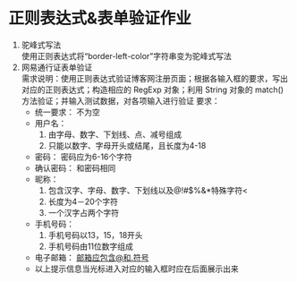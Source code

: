 # 正则表达式&表单验证作业
1. 驼峰式写法  
   使用正则表达式将“border-left-color”字符串变为驼峰式写法
2. 网易通行证表单验证  
   需求说明：使用正则表达式验证博客网注册页面；根据各输入框的要求，写出对应的正则表达式；构造相应的 RegExp 对象；利用 String 对象的 match()方法验证；并输入测试数据，对各项输入进行验证
   要求：
    * 统一要求：
	    不为空
    * 用户名：
	    1. 由字母、数字、下划线、点、减号组成
	    2. 只能以数字、字母开头或结尾，且长度为4-18
    * 密码：
       密码应为6-16个字符
    * 确认密码：
       和密码相同
    * 昵称：
       1. 包含汉字、字母、数字、下划线以及@!#$%&*特殊字符<		
       2. 长度为4－20个字符
       3. 一个汉字占两个字符
    * 手机号码：
       1. 手机号码以13，15，18开头
       2. 手机号码由11位数字组成
    * 电子邮箱：
       邮箱应包含@和.符号
    * 以上提示信息当光标进入对应的输入框时应在后面展示出来